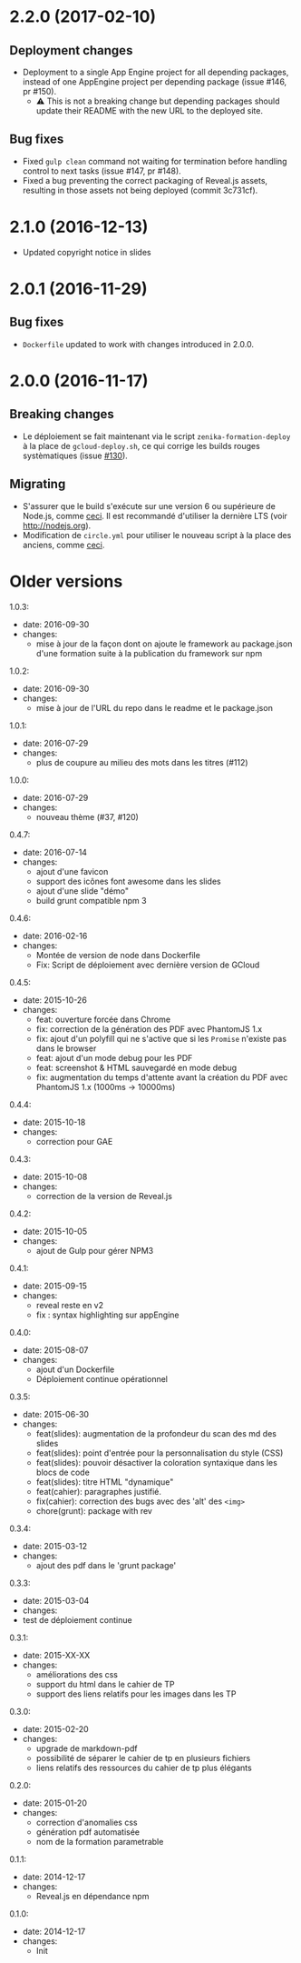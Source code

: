 # 2.2.0 (2017-02-10)

## Deployment changes

- Deployment to a single App Engine project for all depending packages, instead of one AppEngine project per depending package (issue #146, pr #150).
  - :warning: This is not a breaking change but depending packages should update their README with the new URL to the deployed site.

## Bug fixes

- Fixed `gulp clean` command not waiting for termination before handling control to next tasks (issue #147, pr #148).
- Fixed a bug preventing the correct packaging of Reveal.js assets, resulting in those assets not being deployed (commit 3c731cf).

# 2.1.0 (2016-12-13)

- Updated copyright notice in slides

# 2.0.1 (2016-11-29)

## Bug fixes

- `Dockerfile` updated to work with changes introduced in 2.0.0.

# 2.0.0 (2016-11-17)

## Breaking changes

- Le déploiement se fait maintenant via le script `zenika-formation-deploy` à la place de `gcloud-deploy.sh`, ce qui corrige les builds rouges systèmatiques (issue [#130](https://github.com/Zenika/zenika-formation-framework/issues/130)).

## Migrating

- S'assurer que le build s'exécute sur une version 6 ou supérieure de Node.js, comme [ceci](https://github.com/Zenika/Formation--Modele/commit/0c6e195113eb3f4a85816934dc00cfbc3cbba378). Il est recommandé d'utiliser la dernière LTS (voir http://nodejs.org).
- Modification de `circle.yml` pour utiliser le nouveau script à la place des anciens, comme [ceci](https://github.com/Zenika/Formation--Modele/pull/112/commits/b5f2f8d5f0e28fe7fd88026ce13a6bdb88445c7b#diff-b9cfc7f2cdf78a7f4b91a753d10865a2).

# Older versions

1.0.3:
- date: 2016-09-30
- changes:
  - mise à jour de la façon dont on ajoute le framework au package.json d'une formation suite à la publication du
  framework sur npm

1.0.2:
- date: 2016-09-30
- changes:
  - mise à jour de l'URL du repo dans le readme et le package.json

1.0.1:
- date: 2016-07-29
- changes:
  - plus de coupure au milieu des mots dans les titres (#112)

1.0.0:
- date: 2016-07-29
- changes:
  - nouveau thème (#37, #120)

0.4.7:
- date: 2016-07-14
- changes:
  - ajout d'une favicon
  - support des icônes font awesome dans les slides
  - ajout d'une slide "démo"
  - build grunt compatible npm 3

0.4.6:
- date: 2016-02-16
- changes:
  - Montée de version de node dans Dockerfile
  - Fix: Script de déploiement avec dernière version de GCloud

0.4.5:
- date: 2015-10-26
- changes:
  - feat: ouverture forcée dans Chrome
  - fix: correction de la génération des PDF avec PhantomJS 1.x
  - fix: ajout d'un polyfill qui ne s'active que si les `Promise` n'existe pas dans le browser
  - feat: ajout d'un mode debug pour les PDF
  - feat: screenshot & HTML sauvegardé en mode debug
  - fix: augmentation du temps d'attente avant la création du PDF  avec PhantomJS 1.x (1000ms -> 10000ms)

0.4.4:
- date: 2015-10-18
- changes:
  - correction pour GAE

0.4.3:
- date: 2015-10-08
- changes:
  - correction de la version de Reveal.js

0.4.2:
- date: 2015-10-05
- changes:
  - ajout de Gulp pour gérer NPM3

0.4.1:
- date: 2015-09-15
- changes:
  - reveal reste en v2
  - fix : syntax highlighting sur appEngine

0.4.0:
- date: 2015-08-07
- changes:
  - ajout d'un Dockerfile
  - Déploiement continue opérationnel

0.3.5:
- date: 2015-06-30
- changes:
  - feat(slides): augmentation de la profondeur du scan des md des slides
  - feat(slides): point d'entrée pour la personnalisation du style (CSS)
  - feat(slides): pouvoir désactiver la coloration syntaxique dans les blocs de code
  - feat(slides): titre HTML "dynamique"
  - feat(cahier): paragraphes justifié.
  - fix(cahier): correction des bugs avec des 'alt' des `<img>`
  - chore(grunt): package with rev

0.3.4:
- date: 2015-03-12
- changes:
  - ajout des pdf dans le 'grunt package'

0.3.3:
- date: 2015-03-04
- changes:
 - test de déploiement continue

0.3.1:
- date: 2015-XX-XX
- changes:
  - améliorations des css
  - support du html dans le cahier de TP
  - support des liens relatifs pour les images dans les TP

0.3.0:
- date: 2015-02-20
- changes:
  - upgrade de markdown-pdf
  - possibilité de séparer le cahier de tp en plusieurs fichiers
  - liens relatifs des ressources du cahier de tp plus élégants

0.2.0:
- date: 2015-01-20
- changes:
  - correction d'anomalies css
  - génération pdf automatisée
  - nom de la formation parametrable

0.1.1:
- date: 2014-12-17
- changes:
  - Reveal.js en dépendance npm

0.1.0:
- date: 2014-12-17
- changes:
  - Init

